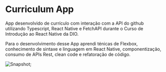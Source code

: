 # Curriculum App

App desenvolvido de currículo com interação com a API do github utilizando Typescript, React Native e FetchAPI durante o Curso de Introdução ao React Native da DIO.

Para o desenvolvimento desse App aprendi ténicas de Flexbox, conhecimento de sintaxe e linguagem em React Native, componentização, consumo de APIs Rest, clean code e refatoração de código. 

![Snapshot]('./src/assets/images/Screenshot_1634316804.png');
